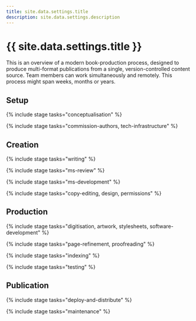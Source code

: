 ```yaml
---
title: site.data.settings.title
description: site.data.settings.description
---
```


# {{ site.data.settings.title }}

This is an overview of a modern book-production process, designed to produce multi-format publications from a single, version-controlled content source. Team members can work simultaneously and remotely. This process might span weeks, months or years.


## Setup

{% include stage
    tasks="conceptualisation"
%}

{% include stage
    tasks="commission-authors, tech-infrastructure"
%}

## Creation

{% include stage
    tasks="writing"
%}

{% include stage
    tasks="ms-review"
%}

{% include stage
    tasks="ms-development"
%}

{% include stage
    tasks="copy-editing, design, permissions"
%}


## Production

{% include stage
    tasks="digitisation, artwork, stylesheets, software-development"
%}

{% include stage
    tasks="page-refinement, proofreading"
%}

{% include stage
    tasks="indexing"
%}

{% include stage
    tasks="testing"
%}


## Publication

{% include stage
    tasks="deploy-and-distribute"
%}

{% include stage
    tasks="maintenance"
%}
